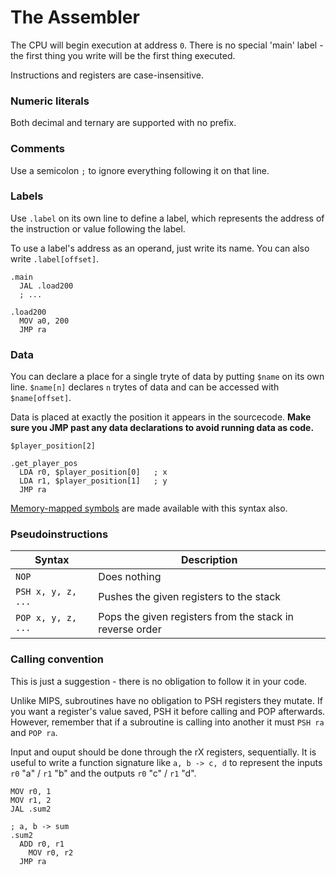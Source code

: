 # The Assembler

The CPU will begin execution at address `0`. There is no special 'main' label - the first thing
you write will be the first thing executed.

Instructions and registers are case-insensitive.

### Numeric literals

Both decimal and ternary are supported with no prefix.

### Comments

Use a semicolon `;` to ignore everything following it on that line.

### Labels

Use `.label` on its own line to define a label, which represents the address of the instruction or
value following the label.

To use a label's address as an operand, just write its name. You can also write `.label[offset]`.

```
.main
  JAL .load200
  ; ...

.load200
  MOV a0, 200
  JMP ra
```

### Data

You can declare a place for a single tryte of data by putting `$name` on its own line.
`$name[n]` declares `n` trytes of data and can be accessed with `$name[offset]`.

Data is placed at exactly the position it appears in the sourcecode.
**Make sure you JMP past any data declarations to avoid running data as code.**

```
$player_position[2]

.get_player_pos
  LDA r0, $player_position[0]   ; x
  LDA r1, $player_position[1]   ; y
  JMP ra
```

[Memory-mapped symbols](memory.md) are made available with this syntax also.

### Pseudoinstructions

| Syntax             | Description                                               |
| ------------------ | --------------------------------------------------------- |
| `NOP`              | Does nothing                                              |
| `PSH x, y, z, ...` | Pushes the given registers to the stack                   |
| `POP x, y, z, ...` | Pops the given registers from the stack in reverse order  |

### Calling convention

This is just a suggestion - there is no obligation to follow it in your code.

Unlike MIPS, subroutines have no obligation to PSH registers they mutate. If you
want a register's value saved, PSH it before calling and POP afterwards.
However, remember that if a subroutine is calling into another it must `PSH ra`
and `POP ra`.

Input and ouput should be done through the rX registers, sequentially. It is
useful to write a function signature like `a, b -> c, d` to represent the
inputs `r0` "a" / `r1` "b" and the outputs `r0` "c" / `r1` "d".

```
MOV r0, 1
MOV r1, 2
JAL .sum2

; a, b -> sum
.sum2
  ADD r0, r1
	MOV r0, r2
  JMP ra
```
